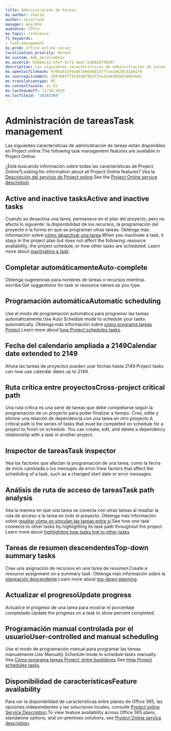```yaml
---
title: Administración de tareas
ms.author: sharik
author: skjerland
manager: mnirkhe
audience: ITPro
ms.topic: reference
f1_keywords:
- task-management
ms.prod: office-online-server
localization_priority: Normal
ms.custom: Adm_ServiceDesc
ms.assetid: 018ebc12-efef-4cf1-aee7-b3b024749297
description: Las siguientes características de administración de tareas están disponibles en Project online.
ms.openlocfilehash: 9766161bf6ad67e66e6b13f77ceaa628142a017d
ms.sourcegitcommit: 2b9f68f7731dfd6f9d3f33e31e6303e81985ebb2
ms.translationtype: MT
ms.contentlocale: es-ES
ms.lasthandoff: 11/26/2019
ms.locfileid: "39263384"
---
```

# <a name="task-management"></a><span data-ttu-id="9c39d-103">Administración de tareas</span><span class="sxs-lookup"><span data-stu-id="9c39d-103">Task management</span></span>

<span data-ttu-id="9c39d-104">Las siguientes características de administración de tareas están disponibles en Project online.</span><span class="sxs-lookup"><span data-stu-id="9c39d-104">The following task management features are available in Project Online.</span></span>
  
<span data-ttu-id="9c39d-105">¿Está buscando información sobre todas las características de Project Online?</span><span class="sxs-lookup"><span data-stu-id="9c39d-105">Looking for information about all Project Online features?</span></span> <span data-ttu-id="9c39d-106">Vea la [Descripción del servicio de Project online](project-online-service-description.md).</span><span class="sxs-lookup"><span data-stu-id="9c39d-106">See the [Project Online service description](project-online-service-description.md).</span></span>
  
## <a name="active-and-inactive-tasks"></a><span data-ttu-id="9c39d-107">Active and inactive tasks</span><span class="sxs-lookup"><span data-stu-id="9c39d-107">Active and inactive tasks</span></span>

<span data-ttu-id="9c39d-p102">Cuando se desactiva una tarea, permanece en el plan del proyecto, pero no afecta lo siguiente: la disponibilidad de los recursos, la programación del proyecto o la forma en que se programan otras tareas. Obtenga más información sobre [cómo desactivar una tarea](https://go.microsoft.com/fwlink/p/?LinkId=271335).</span><span class="sxs-lookup"><span data-stu-id="9c39d-p102">When you inactivate a task, it stays in the project plan but does not affect the following: resource availability, the project schedule, or how other tasks are scheduled. Learn more about [inactivating a task](https://go.microsoft.com/fwlink/p/?LinkId=271335).</span></span>
  
## <a name="auto-complete"></a><span data-ttu-id="9c39d-110">Completar automáticamente</span><span class="sxs-lookup"><span data-stu-id="9c39d-110">Auto-complete</span></span>

<span data-ttu-id="9c39d-111">Obtenga sugerencias para nombres de tareas o recursos mientras escribe.</span><span class="sxs-lookup"><span data-stu-id="9c39d-111">Get suggestions for task or resource names as you type.</span></span> 
  
## <a name="automatic-scheduling"></a><span data-ttu-id="9c39d-112">Programación automática</span><span class="sxs-lookup"><span data-stu-id="9c39d-112">Automatic scheduling</span></span>

<span data-ttu-id="9c39d-113">Use el modo de programación automática para programar las tareas automáticamente.</span><span class="sxs-lookup"><span data-stu-id="9c39d-113">Use Auto Schedule mode to schedule your tasks automatically.</span></span> <span data-ttu-id="9c39d-114">Obtenga más información sobre [cómo programa tareas Project](https://go.microsoft.com/fwlink/p/?LinkId=271331).</span><span class="sxs-lookup"><span data-stu-id="9c39d-114">Learn more about [how Project schedules tasks](https://go.microsoft.com/fwlink/p/?LinkId=271331).</span></span> 
  
## <a name="calendar-date-extended-to-2149"></a><span data-ttu-id="9c39d-115">Fecha del calendario ampliada a 2149</span><span class="sxs-lookup"><span data-stu-id="9c39d-115">Calendar date extended to 2149</span></span>

<span data-ttu-id="9c39d-116">Ahora las tareas de proyectos pueden usar fechas hasta 2149.</span><span class="sxs-lookup"><span data-stu-id="9c39d-116">Project tasks can now use calendar dates up to 2149.</span></span> 
  
## <a name="cross-project-critical-path"></a><span data-ttu-id="9c39d-117">Ruta crítica entre proyectos</span><span class="sxs-lookup"><span data-stu-id="9c39d-117">Cross-project critical path</span></span>

<span data-ttu-id="9c39d-p104">Una ruta crítica es una serie de tareas que debe completarse según la programación de un proyecto para poder finalizar a tiempo. Cree, edite y elimine una relación de dependencia con una tarea en otro proyecto.</span><span class="sxs-lookup"><span data-stu-id="9c39d-p104">A critical path is the series of tasks that must be completed on schedule for a project to finish on schedule. You can create, edit, and delete a dependency relationship with a task in another project.</span></span> 
  
## <a name="task-inspector"></a><span data-ttu-id="9c39d-120">Inspector de tareas</span><span class="sxs-lookup"><span data-stu-id="9c39d-120">Task inspector</span></span>

<span data-ttu-id="9c39d-121">Vea los factores que afectan la programación de una tarea, como la fecha de inicio cambiada o los mensajes de error.</span><span class="sxs-lookup"><span data-stu-id="9c39d-121">View factors that affect the scheduling of a task, such as a changed start date or error messages.</span></span>
  
## <a name="task-path-analysis"></a><span data-ttu-id="9c39d-122">Análisis de ruta de acceso de tareas</span><span class="sxs-lookup"><span data-stu-id="9c39d-122">Task path analysis</span></span>

<span data-ttu-id="9c39d-p105">Vea la manera en que una tarea se conecta con otras tareas al resaltar la ruta de acceso a la tarea en todo el proyecto. Obtenga más información sobre [resaltar cómo se vinculan las tareas entre sí](https://go.microsoft.com/fwlink/p/?LinkId=271345).</span><span class="sxs-lookup"><span data-stu-id="9c39d-p105">See how one task connects to other tasks by highlighting its task path throughout the project. Learn more about [highlighting how tasks link to other tasks](https://go.microsoft.com/fwlink/p/?LinkId=271345).</span></span>
  
## <a name="top-down-summary-tasks"></a><span data-ttu-id="9c39d-125">Tareas de resumen descendentes</span><span class="sxs-lookup"><span data-stu-id="9c39d-125">Top-down summary tasks</span></span>

<span data-ttu-id="9c39d-126">Cree una asignación de recursos en una tarea de resumen.</span><span class="sxs-lookup"><span data-stu-id="9c39d-126">Create a resource assignment on a summary task.</span></span> <span data-ttu-id="9c39d-127">Obtenga más información sobre la [planeación descendente](https://go.microsoft.com/fwlink/p/?LinkId=271333).</span><span class="sxs-lookup"><span data-stu-id="9c39d-127">Learn more about [top-down planning](https://go.microsoft.com/fwlink/p/?LinkId=271333).</span></span>
  
## <a name="update-progress"></a><span data-ttu-id="9c39d-128">Actualizar el progreso</span><span class="sxs-lookup"><span data-stu-id="9c39d-128">Update progress</span></span>

<span data-ttu-id="9c39d-129">Actualice el progreso de una tarea para mostrar el porcentaje completado.</span><span class="sxs-lookup"><span data-stu-id="9c39d-129">Update the progress on a task to show percent completed.</span></span>
  
## <a name="user-controlled-and-manual-scheduling"></a><span data-ttu-id="9c39d-130">Programación manual controlada por el usuario</span><span class="sxs-lookup"><span data-stu-id="9c39d-130">User-controlled and manual scheduling</span></span>

<span data-ttu-id="9c39d-131">Use el modo de programación manual para programar las tareas manualmente.</span><span class="sxs-lookup"><span data-stu-id="9c39d-131">Use Manually Schedule mode to schedule tasks manually.</span></span> <span data-ttu-id="9c39d-132">Vea [Cómo programa tareas Project: entre bastidores](https://go.microsoft.com/fwlink/p/?LinkId=271331).</span><span class="sxs-lookup"><span data-stu-id="9c39d-132">See [How Project schedules tasks](https://go.microsoft.com/fwlink/p/?LinkId=271331).</span></span>
  
## <a name="feature-availability"></a><span data-ttu-id="9c39d-133">Disponibilidad de características</span><span class="sxs-lookup"><span data-stu-id="9c39d-133">Feature availability</span></span>

<span data-ttu-id="9c39d-134">Para ver la disponibilidad de características entre planes de Office 365, las opciones independientes y las soluciones locales, consulte [Project online Service Description](project-online-service-description.md).</span><span class="sxs-lookup"><span data-stu-id="9c39d-134">To view feature availability across Office 365 plans, standalone options, and on-premises solutions, see [Project Online service description](project-online-service-description.md).</span></span>
  